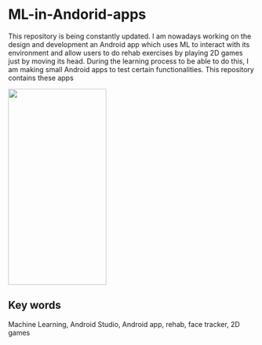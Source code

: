 # ML-in-Andorid-apps
This repository is being constantly updated.
I am nowadays working on the design and development an Android app which uses ML to interact with its environment and allow users to do rehab exercises by playing 2D games just by moving its head.
During the learning process to be able to do this, I am making small Android apps to test certain functionalities. This repository contains these apps

<img src="https://github.com/venturamario/Andorid-apps/blob/main/Face%20Landmark%20Coordinates%20Detector/Face%20Landmark%20Coordinates%20Detector%20UI.png)" width="200" height="400" />

## Key words
Machine Learning, Android Studio, Android app, rehab, face tracker, 2D games
